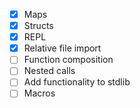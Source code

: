 - [x] Maps
- [x] Structs
- [x] REPL
- [x] Relative file import
- [ ] Function composition
- [ ] Nested calls
- [ ] Add functionality to stdlib
- [ ] Macros